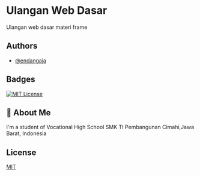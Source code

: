 
# Ulangan Web Dasar

Ulangan web dasar materi frame

## Authors

- [@endangaja](https://www.github.com/endangaja)


## Badges

[![MIT License](https://img.shields.io/badge/License-MIT-green.svg)](https://choosealicense.com/licenses/mit/)


## 🚀 About Me
I'm a student of Vocational High School SMK TI Pembangunan Cimahi,Jawa Barat, Indonesia
## License

[MIT](https://choosealicense.com/licenses/mit/)
